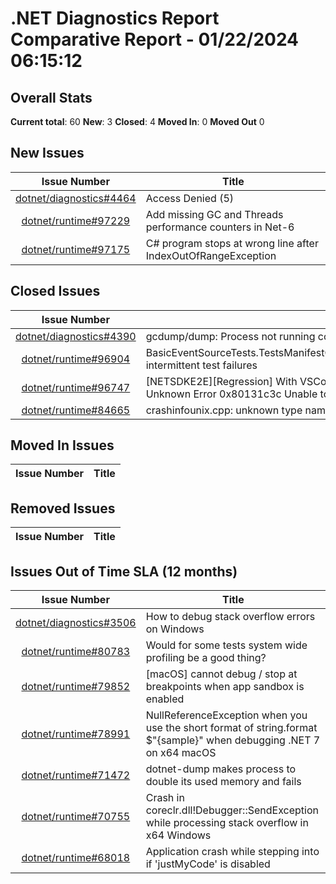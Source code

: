 # .NET Diagnostics Report Comparative Report - 01/22/2024 06:15:12

## Overall Stats

**Current total**: 60
**New**: 3
**Closed**: 4
**Moved In**: 0
**Moved Out** 0

## New Issues

| **Issue Number** | **Title** |
| :--------------: | --------- |
| [dotnet/diagnostics#4464](https://github.com/dotnet/diagnostics/issues/4464) | Access Denied (5) |
| [dotnet/runtime#97229](https://github.com/dotnet/runtime/issues/97229) | Add missing GC and Threads performance counters in Net-6 |
| [dotnet/runtime#97175](https://github.com/dotnet/runtime/issues/97175) | C# program stops at wrong line after IndexOutOfRangeException |

## Closed Issues

| **Issue Number** | **Title** |
| :--------------: | --------- |
| [dotnet/diagnostics#4390](https://github.com/dotnet/diagnostics/issues/4390) | gcdump/dump: Process not running compatible .NET runtime |
| [dotnet/runtime#96904](https://github.com/dotnet/runtime/issues/96904) | BasicEventSourceTests.TestsManifestGeneration.Test_EventSource_EtwManifestGeneration intermittent test failures |
| [dotnet/runtime#96747](https://github.com/dotnet/runtime/issues/96747) | [NETSDKE2E][Regression] With VSCode on Linux, debugging a .NET 9 project is failed with Unknown Error 0x80131c3c Unable to attach to CoreCLR. |
| [dotnet/runtime#84665](https://github.com/dotnet/runtime/issues/84665) | crashinfounix.cpp: unknown type name 'off64_t' on Alpine Linux |

## Moved In Issues

| **Issue Number** | **Title** |
| :--------------: | --------- |

## Removed Issues

| **Issue Number** | **Title** |
| :--------------: | --------- |

## Issues Out of Time SLA (12 months)

| **Issue Number** | **Title** |
| :--------------: | --------- |
| [dotnet/diagnostics#3506](https://github.com/dotnet/diagnostics/issues/3506) | How to debug stack overflow errors on Windows |
| [dotnet/runtime#80783](https://github.com/dotnet/runtime/issues/80783) | Would for some tests system wide profiling be a good thing?  |
| [dotnet/runtime#79852](https://github.com/dotnet/runtime/issues/79852) | [macOS] cannot debug / stop at breakpoints when app sandbox is enabled |
| [dotnet/runtime#78991](https://github.com/dotnet/runtime/issues/78991) | NullReferenceException when you use the short format of string.format $"{sample}" when debugging .NET 7 on x64 macOS |
| [dotnet/runtime#71472](https://github.com/dotnet/runtime/issues/71472) | dotnet-dump makes process to double its used memory and fails |
| [dotnet/runtime#70755](https://github.com/dotnet/runtime/issues/70755) | Crash in coreclr.dll!Debugger::SendException while processing stack overflow in x64 Windows |
| [dotnet/runtime#68018](https://github.com/dotnet/runtime/issues/68018) | Application crash while stepping into if 'justMyCode' is disabled |

